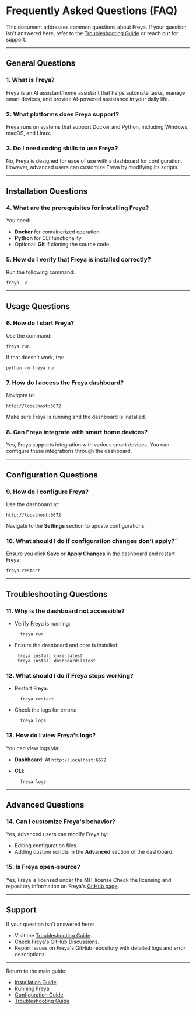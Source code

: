 # Frequently Asked Questions (FAQ)

This document addresses common questions about Freya. If your question isn't answered here, refer to the [Troubleshooting Guide](repair.md) or reach out for support.

---

## General Questions

### 1. **What is Freya?**
Freya is an AI assistant/home assistant that helps automate tasks, manage smart devices, and provide AI-powered assistance in your daily life.

### 2. **What platforms does Freya support?**
Freya runs on systems that support Docker and Python, including Windows, macOS, and Linux.

### 3. **Do I need coding skills to use Freya?**
No, Freya is designed for ease of use with a dashboard for configuration. However, advanced users can customize Freya by modifying its scripts.

---

## Installation Questions

### 4. **What are the prerequisites for installing Freya?**
You need:

- **Docker** for containerized operation.
- **Python** for CLI functionality.
- Optional: **Git** if cloning the source code.

### 5. **How do I verify that Freya is installed correctly?**
Run the following command:

    freya -v

---

## Usage Questions

### 6. **How do I start Freya?**

Use the command:

    freya run

If that doesn't work, try:

    python -m freya run


### 7. **How do I access the Freya dashboard?**

Navigate to:

    http://localhost:6672

Make sure Freya is running and the dashboard is installed.


### 8. **Can Freya integrate with smart home devices?**

Yes, Freya supports integration with various smart devices. You can configure these integrations through the dashboard.

---

## Configuration Questions

### 9. **How do I configure Freya?**

Use the dashboard at:

    http://localhost:6672

Navigate to the **Settings** section to update configurations.


### 10. **What should I do if configuration changes don’t apply?**¨

Ensure you click **Save** or **Apply Changes** in the dashboard and restart Freya:

    freya restart

---

## Troubleshooting Questions

### 11. **Why is the dashboard not accessible?**

- Verify Freya is running:

        freya run

-  Ensure the dashboard and core is installed:

        freya install core:latest
        freya install dashboard:latest


### 12. **What should I do if Freya stops working?**

- Restart Freya:

        freya restart

- Check the logs for errors:

        freya logs


### 13. **How do I view Freya's logs?**

You can view logs via:

- **Dashboard**: At `http://localhost:6672`
- **CLI**:

        freya logs

---

## Advanced Questions

### 14. **Can I customize Freya's behavior?**

Yes, advanced users can modify Freya by:

- Editing configuration files.
- Adding custom scripts in the **Advanced** section of the dashboard.


### 15. **Is Freya open-source?**

Yes, Freya is licensed under the MIT license
Check the licensing and repository information on Freya's [GitHub page](https://github.com/kliiyu-freya).

---

## Support

If your question isn't answered here:

- Visit the [Troubleshooting Guide](repair.md).
- Check Freya's GitHub Discussions.
- Report issues on Freya's GitHub repository with detailed logs and error descriptions.

---

Return to the main guide:

- [Installation Guide](../Installation/installation.md)
- [Running Freya](../Installation/running.md)
- [Configuration Guide](../Configuration/configuration.md)
- [Troubleshooting Guide](../Troubleshooting/repair.md)
